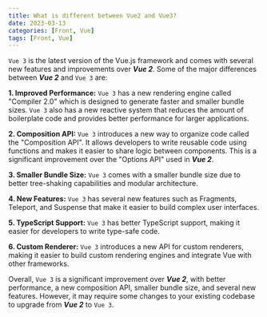 ```yaml
---
title: What is different between Vue2 and Vue3?
date: 2023-03-13
categories: [Front, Vue]
tags: [Front, Vue]
---
```


`Vue 3` is the latest version of the Vue.js framework and comes with several new features and improvements over ***Vue 2***. Some of the major differences between ***Vue 2*** and `Vue 3` are:

**1. Improved Performance:** `Vue 3` has a new rendering engine called "Compiler 2.0" which is designed to generate faster and smaller bundle sizes. `Vue 3` also has a new reactive system that reduces the amount of boilerplate code and provides better performance for larger applications.

**2. Composition API:** `Vue 3` introduces a new way to organize code called the "Composition API". It allows developers to write reusable code using functions and makes it easier to share logic between components. This is a significant improvement over the "Options API" used in ***Vue 2***.

**3. Smaller Bundle Size:** `Vue 3` comes with a smaller bundle size due to better tree-shaking capabilities and modular architecture.

**4. New Features:** `Vue 3` has several new features such as Fragments, Teleport, and Suspense that make it easier to build complex user interfaces.

**5. TypeScript Support:** `Vue 3` has better TypeScript support, making it easier for developers to write type-safe code.

**6. Custom Renderer:** `Vue 3` introduces a new API for custom renderers, making it easier to build custom rendering engines and integrate Vue with other frameworks.

Overall, `Vue 3` is a significant improvement over ***Vue 2***, with better performance, a new composition API, smaller bundle size, and several new features. However, it may require some changes to your existing codebase to upgrade from ***Vue 2*** to `Vue 3`.